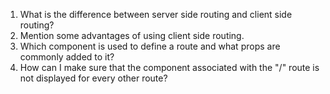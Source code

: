 1. What is the difference between server side routing and client side routing?
2. Mention some advantages of using client side routing.
3. Which component is used to define a route and what props are commonly added to it?
4. How can I make sure that the component associated with the "/" route is not displayed for every other route?